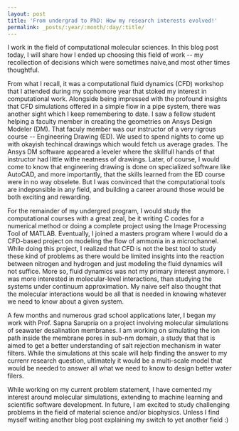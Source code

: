 ```yaml
---
layout: post
title: 'From undergrad to PhD: How my research interests evolved!'
permalink: _posts/:year/:month/:day/:title/
---
```


I work in the field of computational molecular sciences. In this blog post today, I will share how I ended up choosing this field of work -- my recollection of decisions which were sometimes naive,and most other times thoughtful.

From what I recall, it was a computational fluid dynamics (CFD) workshop that I attended during my sophomore year that stoked my interest in computational work. Alongside being impressed with the profound insights that CFD simulations offered in a simple flow in a pipe system, there was another sight which I keep remembering to date. I saw a fellow student helping a faculty member in creating the geometries on Ansys Design Modeler (DM). That faculy member was our instructor of a very rigrous course -- Engineering Drawing (ED). We used to spend nights to come up with okayish techincal drawings which would fetch us average grades. The Ansys DM software appeared a leveler where the skillfull hands of that instructor had little withe neatness of drawings. Later, of course, I would come to know that engineering drawing is done on specialized software like AutoCAD, and more importantly, that the skills learned from the ED course were in no way obselete. But I was convinced that the computational tools are indepsnsible in any field, and building a career around those would be both exciting and rewarding.

For the remainder of my undergred program, I would study the computational courses with a great zeal, be it writing C codes for a numerical method or doing a complete project using the Image Processing Tool of MATLAB. Eventually, I joined a masters program where I would do a  CFD-based project on modeling the flow of ammonia in a microchannel. While doing this project, I realized that CFD is not the best tool to study these kind of problems as there would be limited insights into the reaction between nitrogen and hydrogen and just modeling the fluid dynamics will not suffice. More so, fluid dynamics was not my primary interest anymore. I was more interested in molecular-level interactions, than studying the systems under continuum approximation. My naive self also thought that the molecular interactions would be all that is needed in knowing whatever we need to know about a given system. 

A few months and numerous grad school applications later, I began my work with Prof. Sapna Sarupria on a project involving molecular simulations of seawater desalination membranes. I am working on simulating the ion path inside the membrane pores in sub-nm domain, a study that that is aimed to get a better understanding of salt rejection mechanism in water filters. While the simulations at this scale will help finding the answer to my currenr research question, ultimately it would be a multi-scale model that would be needed to answer all what we need to know to design better water filers. 

While working on my current problem statement, I have cemented my interest around molecular simulations, extending to machine learning and scientific software development. In future, I am excited to study challenging problems in the field of material science and/or biophysics. Unless I find myself writing another blog post explaining my switch to yet another field :)  
    
